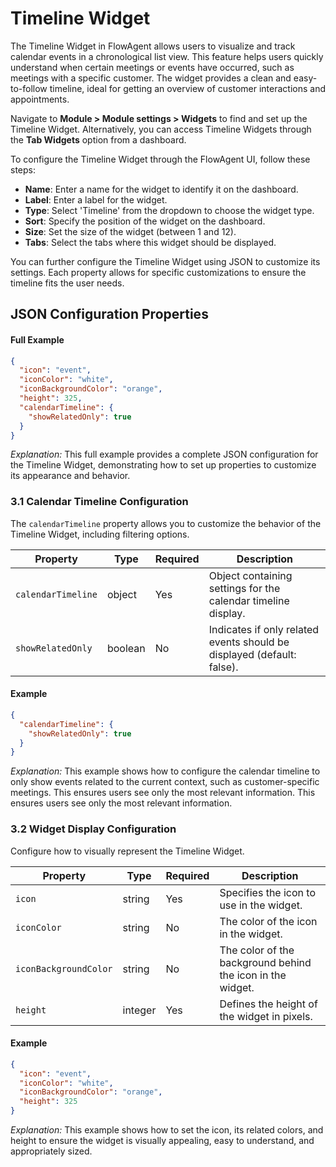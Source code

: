# Timeline Widget

The Timeline Widget in FlowAgent allows users to visualize and track calendar events in a chronological list view. This feature helps users quickly understand when certain meetings or events have occurred, such as meetings with a specific customer. The widget provides a clean and easy-to-follow timeline, ideal for getting an overview of customer interactions and appointments.

Navigate to **Module > Module settings > Widgets** to find and set up the Timeline Widget. Alternatively, you can access Timeline Widgets through the **Tab Widgets** option from a dashboard.

To configure the Timeline Widget through the FlowAgent UI, follow these steps:

- **Name**: Enter a name for the widget to identify it on the dashboard.
- **Label**: Enter a label for the widget.
- **Type**: Select 'Timeline' from the dropdown to choose the widget type.
- **Sort**: Specify the position of the widget on the dashboard.
- **Size**: Set the size of the widget (between 1 and 12).
- **Tabs**: Select the tabs where this widget should be displayed.

You can further configure the Timeline Widget using JSON to customize its settings. Each property allows for specific customizations to ensure the timeline fits the user needs.

## JSON Configuration Properties

#### Full Example

```json
{
  "icon": "event",
  "iconColor": "white",
  "iconBackgroundColor": "orange",
  "height": 325,
  "calendarTimeline": {
    "showRelatedOnly": true
  }
}
```

*Explanation:* This full example provides a complete JSON configuration for the Timeline Widget, demonstrating how to set up properties to customize its appearance and behavior.

### 3.1 Calendar Timeline Configuration

The `calendarTimeline` property allows you to customize the behavior of the Timeline Widget, including filtering options.

| Property           | Type    | Required | Description                                                            |
| ------------------ | ------- | -------- | ---------------------------------------------------------------------- |
| `calendarTimeline` | object  | Yes      | Object containing settings for the calendar timeline display.          |
| `showRelatedOnly`  | boolean | No       | Indicates if only related events should be displayed (default: false). |

#### Example

```json
{
  "calendarTimeline": {
    "showRelatedOnly": true
  }
}
```

*Explanation:* This example shows how to configure the calendar timeline to only show events related to the current context, such as customer-specific meetings. This ensures users see only the most relevant information. This ensures users see only the most relevant information.

### 3.2 Widget Display Configuration

Configure how to visually represent the Timeline Widget.

| Property             | Type   | Required | Description                                               |
| -------------------- | ------ | -------- | --------------------------------------------------------- |
| `icon`               | string | Yes      | Specifies the icon to use in the widget.                  |
| `iconColor`          | string | No       | The color of the icon in the widget.                      |
| `iconBackgroundColor`| string | No       | The color of the background behind the icon in the widget.|
| `height`             | integer | Yes      | Defines the height of the widget in pixels.               |

#### Example

```json
{
  "icon": "event",
  "iconColor": "white",
  "iconBackgroundColor": "orange",
  "height": 325
}
```

*Explanation:* This example shows how to set the icon, its related colors, and height to ensure the widget is visually appealing, easy to understand, and appropriately sized.



